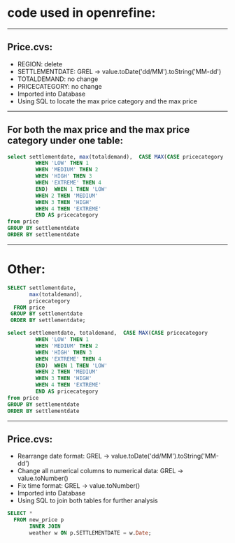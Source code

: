 # code used in openrefine:

---

##  Price.cvs:
- REGION: delete
- SETTLEMENTDATE: GREL -> value.toDate('dd/MM').toString('MM-dd')
- TOTALDEMAND: no change
- PRICECATEGORY: no change
- Imported into Database
- Using SQL to locate the max price category and the max price

---

## For both the max price and the max price category under one table:
```SQL
select settlementdate, max(totaldemand),  CASE MAX(CASE pricecategory
         WHEN 'LOW' THEN 1
         WHEN 'MEDIUM' THEN 2
         WHEN 'HIGH' THEN 3
         WHEN 'EXTREME' THEN 4
         END)  WHEN 1 THEN 'LOW'
         WHEN 2 THEN 'MEDIUM'
         WHEN 3 THEN 'HIGH'
         WHEN 4 THEN 'EXTREME'
         END AS pricecategory
from price
GROUP BY settlementdate
ORDER BY settlementdate
```

---

# Other:

```SQL
SELECT settlementdate,
       max(totaldemand),
       pricecategory
  FROM price
 GROUP BY settlementdate
 ORDER BY settlementdate;
```

```SQL
select settlementdate, totaldemand,  CASE MAX(CASE pricecategory
         WHEN 'LOW' THEN 1
         WHEN 'MEDIUM' THEN 2
         WHEN 'HIGH' THEN 3
         WHEN 'EXTREME' THEN 4
         END)  WHEN 1 THEN 'LOW'
         WHEN 2 THEN 'MEDIUM'
         WHEN 3 THEN 'HIGH'
         WHEN 4 THEN 'EXTREME'
         END AS pricecategory
from price
GROUP BY settlementdate
ORDER BY settlementdate
```
---

##  Price.cvs:

- Rearrange date format: GREL -> value.toDate('dd/MM').toString('MM-dd')
- Change all numerical columns to numerical data: GREL -> value.toNumber()
- Fix time format: GREL -> value.toNumber()
- Imported into Database
- Using SQL to join both tables for further analysis

```SQL
SELECT *
  FROM new_price p
       INNER JOIN
       weather w ON p.SETTLEMENTDATE = w.Date;
```